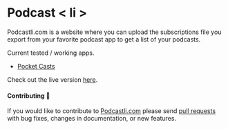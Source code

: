 # Podcast < li >

Podcastli.com is a website where you can upload the subscriptions file you export from your favorite podcast app to get a list of your podcasts.

Current tested / working apps.

- [Pocket Casts](https://www.pocketcasts.com/)

Check out the live version [here](https://podcastli.com/).

#### Contributing 💪

If you would like to contribute to [Podcastli.com](https://podcastli.com/) please send [pull requests](https://github.com/nicksocha/podcastli-com/pulls) with bug fixes, changes in documentation, or new features.
